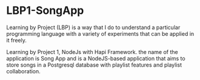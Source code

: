 # LBP1-SongApp
Learning by Project (LBP) is a way that I do to understand a particular programming language with a variety of experiments that can be applied in it freely. 

Learning by Project 1, NodeJs with Hapi Framework. the name of the application is Song App and is a NodeJS-based application that aims to store songs in a Postgresql database with playlist features and playlist collaboration.
